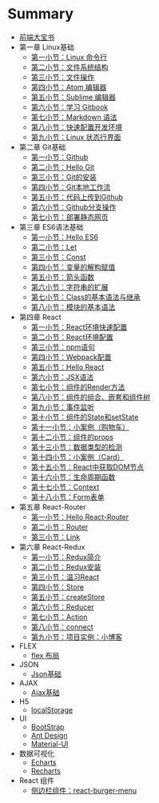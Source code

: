# Summary

* [前端大宝书](./README.md)
* 第一章 Linux基础
	- [第一小节：Linux 命令行](./git/Linux/1-linux.md)
	- [第二小节：文件系统结构](./git/Linux/2-file-sys.md)
	- [第三小节：文件操作](./git/Linux/3-file-man.md)
	- [第四小节：Atom 编辑器](./git/Linux/4-atom.md)
	- [第五小节：Sublime 编辑器](./git/Linux/5-sublime.md)
	- [第六小节：学习 Gitbook](./git/Linux/6-gitbook.md)
	- [第七小节：Markdown 语法](./git/Linux/7-markdown.md)
	- [第八小节：快速配置开发环境](./git/Linux/8-linux-react.md)
	- [第九小节：Linux 状态行界面](./git/Linux/9-linux-shell.md)
* 第二章 Git基础
	- [第一小节：Github](./git/Git/1-github.md)
	- [第二小节：Hello Git](./git/Git/2-hello-git.md)
	- [第三小节：Git的安装](./git/Git/3-install-git.md)
	- [第四小节：Git本地工作流](./git/Git/4-local-git.md)
	- [第五小节：代码上传到Github](./git/Git/5-push.md)
	- [第六小节：Github分支操作](./git/Git/6-branch.md)
	- [第七小节：部署静态网页](./git/Git/7-gh-pages.md)
* 第三章 ES6语法基础
	- [第一小节：Hello ES6](./git/ES6/1-hello-es6.md)
	- [第二小节：Let](./git/ES6/2-let.md)    
	- [第三小节：Const](./git/ES6/3-const.md)
	- [第四小节：变量的解构赋值](./git/ES6/4-Destructuring.md)
	- [第五小节：箭头函数](./git/ES6/5-function.md)
	- [第六小节：字符串的扩展](./git/ES6/6-string.md)
	- [第七小节：Class的基本语法与继承](./git/ES6/7-class.md)
	- [第八小节：模块的基本语法](./git/ES6/8-Module.md)
* 第四章 React
	- [第一小节：React环境快速配置](./git/React/1-react-setup.md)
	- [第二小节：React环境配置](./git/React/2-create-react-app.md)
	- [第三小节：npm语句](./git/React/3-npm.md)
	- [第四小节：Webpack配置](./git/React/4-webpack.md)
	- [第五小节：Hello React](./git/React/5-hello-react.md)
	- [第六小节：JSX语法](./git/React/6-JSX.md)
	- [第七小节：组件的Render方法](./git/React/7-render.md)
	- [第八小节：组件的组合、嵌套和组件树](./git/React/8-component.md)
	- [第九小节：事件监听](./git/React/9-onclick.md)
	- [第十小节：组件的State和setState](./git/React/10-state.md)
	- [第十一小节：小案例（购物车）](./git/React/11-shop.md)
	- [第十二小节：组件的props](./git/React/12-props.md)
	- [第十三小节：数据类型的检测](./git/React/13-prop-types.md)
	- [第十四小节：小案例（Card）](./git/React/14-Card.md)
	- [第十五小节：React中获取DOM节点](./git/React/15-dom.md)
	- [第十六小节：生命周期函数](./git/React/16-lifecycle.md)
	- [第十七小节：Context](./git/React/17-Context.md)
	- [第十八小节：Form表单](./git/React/18-form.md)
* 第五章 React-Router
	- [第一小节：Hello React-Router](./git/Router/1-hello-router.md)
	- [第二小节：Router](./git/Router/2-Router.md)
	- [第三小节：Link](./git/Router/3-link.md)
* 第六章 React-Redux
	- [第一小节：Redux简介](./git/Redux/1-brief-redux.md)
	- [第二小节：Redux安装](./git/Redux/2-install-redux.md)
	- [第三小节：温习React](./git/Redux/3-props.md)
	- [第四小节：Store](./git/Redux/4-store.md)
	- [第五小节：createStore](./git/Redux/5-createStore.md)
	- [第六小节：Reducer](./git/Redux/6-Reducer.md)
	- [第七小节：Action](./git/Redux/7-action.md)
	- [第八小节：connect](./git/Redux/8-connect.md)
	- [第九小节：项目实例：小博客](./git/Redux/9-Hello-redux.md)
* FLEX
	- [flex 布局](./git/Other/flex.md)
* JSON
	- [Json基础](./git/Other/json.md)
* AJAX
	- [Ajax基础](./git/Other/ajax.md)
* H5
	- [localStorage](./git/Other/localStorage.md)
* UI
	- [BootStrap](./git/Other/BootStrap.md)
	- [Ant Design](./git/Other/Ant-Design.md)
	- [Material-UI](./git/Other/Material-UI.md)
* 数据可视化
	- [Echarts](./git/Other/echarts.md)
	- [Recharts](./git/Other/recharts.md)
* React 组件
	- [侧边栏组件：react-burger-menu](./git/Other/react-burger-menu.md)
